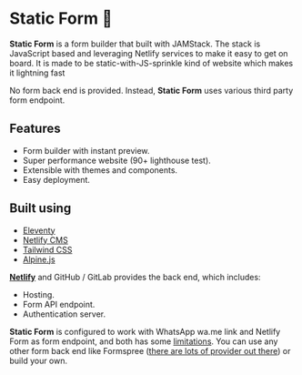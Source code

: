# Static Form 📝

**Static Form** is a form builder that built with JAMStack. The stack is JavaScript based and leveraging Netlify services to make it easy to get on board. It is made to be static-with-JS-sprinkle kind of website which makes it lightning fast

No form back end is provided. Instead, **Static Form** uses various third party form endpoint.

## Features

* Form builder with instant preview.
* Super performance website (90+ lighthouse test).
* Extensible with themes and components.
* Easy deployment.

## Built using

* [Eleventy](https://www.11ty.dev/)
* [Netlify CMS](https://www.netlifycms.org/)
* [Tailwind CSS](https://tailwindcss.com/)
* [Alpine.js](https://github.com/alpinejs/alpine)

**[Netlify](https://www.netlify.com/)** and GitHub / GitLab provides the back end, which includes:

* Hosting.
* Form API endpoint.
* Authentication server.

**Static Form** is configured to work with WhatsApp wa.me link and Netlify Form as form endpoint, and both has some [limitations](#). You can use any other form back end like Formspree ([there are lots of provider out there](https://free-for.dev/#/?id=forms)) or build your own.
